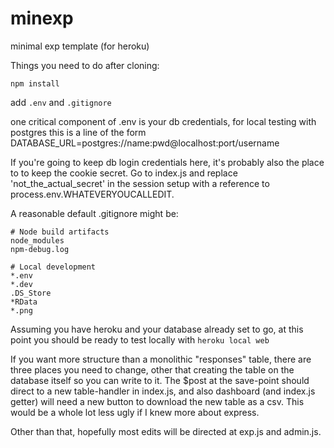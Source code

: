 # minexp
minimal exp template (for heroku)

Things you need to do after cloning:

```npm install```

add ```.env``` and ```.gitignore```

one critical component of .env is your db credentials, for local testing with postgres this is a line of the form DATABASE_URL=postgres://name:pwd@localhost:port/username

If you're going to keep db login credentials here, it's probably also the place to to keep the cookie secret. Go to index.js and replace 'not_the_actual_secret' in the session setup with a reference to process.env.WHATEVERYOUCALLEDIT.

A reasonable default .gitignore might be:

```
# Node build artifacts
node_modules
npm-debug.log

# Local development
*.env
*.dev
.DS_Store
*RData
*.png
```
Assuming you have heroku and your database already set to go, at this point you should be ready to test locally with ```heroku local web```

If you want more structure than a monolithic "responses" table, there are three places you need to change, other that creating the table on the database itself so you can write to it. The $post at the save-point should direct to a new table-handler in index.js, and also dashboard (and index.js getter) will need a new button to download the new table as a csv. This would be a whole lot less ugly if I knew more about express.

Other than that, hopefully most edits will be directed at exp.js and admin.js.